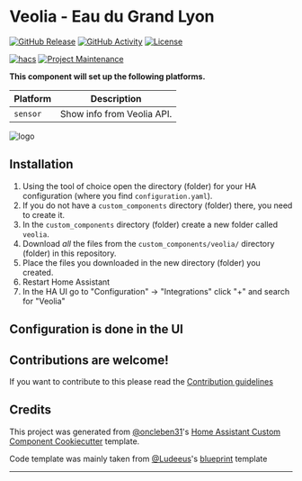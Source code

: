 # Veolia - Eau du Grand Lyon

[![GitHub Release][releases-shield]][releases]
[![GitHub Activity][commits-shield]][commits]
[![License][license-shield]](LICENSE)

[![hacs][hacsbadge]][hacs]
[![Project Maintenance][maintenance-shield]][user_profile]

**This component will set up the following platforms.**

| Platform | Description                |
| -------- | -------------------------- |
| `sensor` | Show info from Veolia API. |

![logo][logoimg]

## Installation

1. Using the tool of choice open the directory (folder) for your HA configuration (where you find `configuration.yaml`).
2. If you do not have a `custom_components` directory (folder) there, you need to create it.
3. In the `custom_components` directory (folder) create a new folder called `veolia`.
4. Download _all_ the files from the `custom_components/veolia/` directory (folder) in this repository.
5. Place the files you downloaded in the new directory (folder) you created.
6. Restart Home Assistant
7. In the HA UI go to "Configuration" -> "Integrations" click "+" and search for "Veolia"

## Configuration is done in the UI

<!---->

## Contributions are welcome!

If you want to contribute to this please read the [Contribution guidelines](CONTRIBUTING.md)

## Credits

This project was generated from [@oncleben31](https://github.com/oncleben31)'s [Home Assistant Custom Component Cookiecutter](https://github.com/oncleben31/cookiecutter-homeassistant-custom-component) template.

Code template was mainly taken from [@Ludeeus](https://github.com/ludeeus)'s [blueprint][blueprint] template

---

[blueprint]: https://github.com/custom-components/blueprint
[commits-shield]: https://img.shields.io/github/commit-activity/y/b0l0k/veolia-custom-component-luon.svg?style=for-the-badge
[commits]: https://github.com/b0l0k/veolia-custom-component-luon/commits/main
[hacs]: https://hacs.xyz
[hacsbadge]: https://img.shields.io/badge/HACS-Custom-orange.svg?style=for-the-badge
[logoimg]: logo.png
[license-shield]: https://img.shields.io/github/license/b0l0k/veolia-custom-component-luon.svg?style=for-the-badge
[maintenance-shield]: https://img.shields.io/badge/maintainer-%40b0l0k-blue.svg?style=for-the-badge
[releases-shield]: https://img.shields.io/github/release/b0l0k/veolia-custom-component-luon.svg?style=for-the-badge
[releases]: https://github.com/b0l0k/veolia-custom-component-luon/releases
[user_profile]: https://github.com/b0l0k
